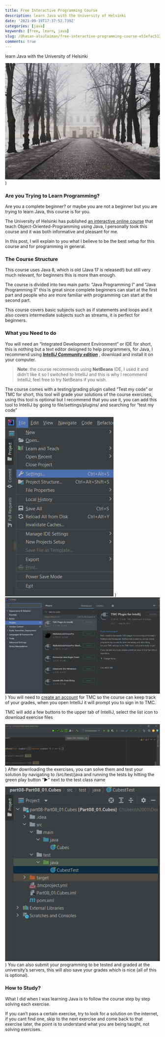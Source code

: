 ```yaml
---
title: Free Interactive Programming Course
description: learn Java with the University of Helsinki
date: '2021-09-19T17:37:52.739Z'
categories: [java]
keywords: [free, learn, java]
slug: /@hasan-alsulaiman/free-interactive-programming-course-e51efac51290
comments: true
---
```


learn Java with the University of Helsinki

![](/assets/0__Rre__hUn__wrtVX0TS.jpg)
)
### Are you Trying to Learn Programming?

Are you a complete beginner? or maybe you are not a beginner but you are trying to learn Java, this course is for you.

The University of Helsinki has published [an interactive online course](https://java-programming.mooc.fi/) that teach Object-Oriented-Programming using Java, I personally took this course and it was both informative and pleasant for me.

In this post, I will explain to you what I believe to be the best setup for this course and for programming in general.

### The Course Structure

This course uses Java 8, which is old (Java 17 is released!) but still very much relevant, for beginners this is more than enough.

The course is divided into two main parts: “Java Programming I” and “Java Programming II” this is great since complete beginners can start at the first part and people who are more familiar with programming can start at the second part.

This course covers basic subjects such as if statements and loops and it also covers intermediate subjects such as streams, it is perfect for beginners.

### What you Need to do

You will need an “Integrated Development Environment” or IDE for short, this is nothing but a text editor designed to help programmers, for Java, I recommend using [**_IntelliJ Community edition_**](https://www.jetbrains.com/idea/download/#section=windows) , download and install it on your computer.

> **Note**: the course recommends using **NetBeans** IDE, I used it and didn’t like it so I switched to IntelliJ and this is why I recommend IntelliJ, feel free to try NetBeans if you wish.

The course comes with a testing/grading plugin called “Test my code” or TMC for short, this tool will grade your solutions of the course exercises, using this tool is optional but I recommend that you use it, you can add this tool to IntelliJ by going to file/settings/plugins/ and searching for “test my code”

![](/assets/1__H3u5kgp7RI2lFj05wKL9mQ.png)
)![](/assets/1__h6RnafLJQpGJRAoE7BUHOA.png)
)
You will need to [create an account](https://www.mooc.fi/en/sign-up/) for TMC so the course can keep track of your grades, when you open IntelliJ it will prompt you to sign in to TMC.

TMC will add a few buttons to the upper tab of IntelliJ, select the list icon to download exercise files

![](/assets/1__fsgWgtgP1K90lzR4GtZYxA.png)
)
After downloading the exercises, you can solve them and test your solution by navigating to <exercise name>/src/test/java and running the tests by hitting the green play button “▶” next to the test class name

![](/assets/1__qAadrzeJ9luYgWR0Bmj1oA.png)
)
You can also submit your programming to be tested and graded at the university’s servers, this will also save your grades which is nice (all of this is optional).

### How to Study?

What I did when I was learning Java is to follow the course step by step solving each exercise.

If you can’t pass a certain exercise, try to look for a solution on the internet, if you cant find one, skip to the next exercise and come back to that exercise later, the point is to understand what you are being taught, not solving exercises.
